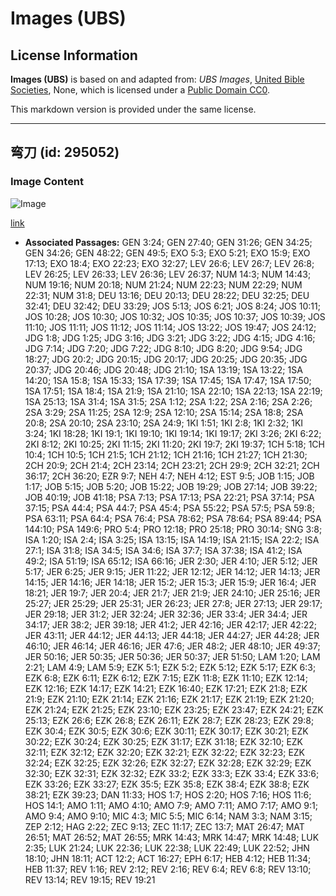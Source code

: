 # Images (UBS)

## License Information

**Images (UBS)** is based on and adapted from: _UBS Images_, [United Bible Societies](https://unitedbiblesocieties.org/), None, which is licensed under a [Public Domain CC0](https://creativecommons.org/public-domain/cc0/).

This markdown version is provided under the same license.



--------------------------------

## 弯刀 (id: 295052)

### Image Content

![Image](https://cdn.aquifer.bible/aquifer-content/resources/Media/WEB-0382_curved_sword.jpg)

[link](https://cdn.aquifer.bible/aquifer-content/resources/Media/WEB-0382_curved_sword.jpg)

* **Associated Passages:** GEN 3:24; GEN 27:40; GEN 31:26; GEN 34:25; GEN 34:26; GEN 48:22; GEN 49:5; EXO 5:3; EXO 5:21; EXO 15:9; EXO 17:13; EXO 18:4; EXO 22:23; EXO 32:27; LEV 26:6; LEV 26:7; LEV 26:8; LEV 26:25; LEV 26:33; LEV 26:36; LEV 26:37; NUM 14:3; NUM 14:43; NUM 19:16; NUM 20:18; NUM 21:24; NUM 22:23; NUM 22:29; NUM 22:31; NUM 31:8; DEU 13:16; DEU 20:13; DEU 28:22; DEU 32:25; DEU 32:41; DEU 32:42; DEU 33:29; JOS 5:13; JOS 6:21; JOS 8:24; JOS 10:11; JOS 10:28; JOS 10:30; JOS 10:32; JOS 10:35; JOS 10:37; JOS 10:39; JOS 11:10; JOS 11:11; JOS 11:12; JOS 11:14; JOS 13:22; JOS 19:47; JOS 24:12; JDG 1:8; JDG 1:25; JDG 3:16; JDG 3:21; JDG 3:22; JDG 4:15; JDG 4:16; JDG 7:14; JDG 7:20; JDG 7:22; JDG 8:10; JDG 8:20; JDG 9:54; JDG 18:27; JDG 20:2; JDG 20:15; JDG 20:17; JDG 20:25; JDG 20:35; JDG 20:37; JDG 20:46; JDG 20:48; JDG 21:10; 1SA 13:19; 1SA 13:22; 1SA 14:20; 1SA 15:8; 1SA 15:33; 1SA 17:39; 1SA 17:45; 1SA 17:47; 1SA 17:50; 1SA 17:51; 1SA 18:4; 1SA 21:9; 1SA 21:10; 1SA 22:10; 1SA 22:13; 1SA 22:19; 1SA 25:13; 1SA 31:4; 1SA 31:5; 2SA 1:12; 2SA 1:22; 2SA 2:16; 2SA 2:26; 2SA 3:29; 2SA 11:25; 2SA 12:9; 2SA 12:10; 2SA 15:14; 2SA 18:8; 2SA 20:8; 2SA 20:10; 2SA 23:10; 2SA 24:9; 1KI 1:51; 1KI 2:8; 1KI 2:32; 1KI 3:24; 1KI 18:28; 1KI 19:1; 1KI 19:10; 1KI 19:14; 1KI 19:17; 2KI 3:26; 2KI 6:22; 2KI 8:12; 2KI 10:25; 2KI 11:15; 2KI 11:20; 2KI 19:7; 2KI 19:37; 1CH 5:18; 1CH 10:4; 1CH 10:5; 1CH 21:5; 1CH 21:12; 1CH 21:16; 1CH 21:27; 1CH 21:30; 2CH 20:9; 2CH 21:4; 2CH 23:14; 2CH 23:21; 2CH 29:9; 2CH 32:21; 2CH 36:17; 2CH 36:20; EZR 9:7; NEH 4:7; NEH 4:12; EST 9:5; JOB 1:15; JOB 1:17; JOB 5:15; JOB 5:20; JOB 15:22; JOB 19:29; JOB 27:14; JOB 39:22; JOB 40:19; JOB 41:18; PSA 7:13; PSA 17:13; PSA 22:21; PSA 37:14; PSA 37:15; PSA 44:4; PSA 44:7; PSA 45:4; PSA 55:22; PSA 57:5; PSA 59:8; PSA 63:11; PSA 64:4; PSA 76:4; PSA 78:62; PSA 78:64; PSA 89:44; PSA 144:10; PSA 149:6; PRO 5:4; PRO 12:18; PRO 25:18; PRO 30:14; SNG 3:8; ISA 1:20; ISA 2:4; ISA 3:25; ISA 13:15; ISA 14:19; ISA 21:15; ISA 22:2; ISA 27:1; ISA 31:8; ISA 34:5; ISA 34:6; ISA 37:7; ISA 37:38; ISA 41:2; ISA 49:2; ISA 51:19; ISA 65:12; ISA 66:16; JER 2:30; JER 4:10; JER 5:12; JER 5:17; JER 6:25; JER 9:15; JER 11:22; JER 12:12; JER 14:12; JER 14:13; JER 14:15; JER 14:16; JER 14:18; JER 15:2; JER 15:3; JER 15:9; JER 16:4; JER 18:21; JER 19:7; JER 20:4; JER 21:7; JER 21:9; JER 24:10; JER 25:16; JER 25:27; JER 25:29; JER 25:31; JER 26:23; JER 27:8; JER 27:13; JER 29:17; JER 29:18; JER 31:2; JER 32:24; JER 32:36; JER 33:4; JER 34:4; JER 34:17; JER 38:2; JER 39:18; JER 41:2; JER 42:16; JER 42:17; JER 42:22; JER 43:11; JER 44:12; JER 44:13; JER 44:18; JER 44:27; JER 44:28; JER 46:10; JER 46:14; JER 46:16; JER 47:6; JER 48:2; JER 48:10; JER 49:37; JER 50:16; JER 50:35; JER 50:36; JER 50:37; JER 51:50; LAM 1:20; LAM 2:21; LAM 4:9; LAM 5:9; EZK 5:1; EZK 5:2; EZK 5:12; EZK 5:17; EZK 6:3; EZK 6:8; EZK 6:11; EZK 6:12; EZK 7:15; EZK 11:8; EZK 11:10; EZK 12:14; EZK 12:16; EZK 14:17; EZK 14:21; EZK 16:40; EZK 17:21; EZK 21:8; EZK 21:9; EZK 21:10; EZK 21:14; EZK 21:16; EZK 21:17; EZK 21:19; EZK 21:20; EZK 21:24; EZK 21:25; EZK 23:10; EZK 23:25; EZK 23:47; EZK 24:21; EZK 25:13; EZK 26:6; EZK 26:8; EZK 26:11; EZK 28:7; EZK 28:23; EZK 29:8; EZK 30:4; EZK 30:5; EZK 30:6; EZK 30:11; EZK 30:17; EZK 30:21; EZK 30:22; EZK 30:24; EZK 30:25; EZK 31:17; EZK 31:18; EZK 32:10; EZK 32:11; EZK 32:12; EZK 32:20; EZK 32:21; EZK 32:22; EZK 32:23; EZK 32:24; EZK 32:25; EZK 32:26; EZK 32:27; EZK 32:28; EZK 32:29; EZK 32:30; EZK 32:31; EZK 32:32; EZK 33:2; EZK 33:3; EZK 33:4; EZK 33:6; EZK 33:26; EZK 33:27; EZK 35:5; EZK 35:8; EZK 38:4; EZK 38:8; EZK 38:21; EZK 39:23; DAN 11:33; HOS 1:7; HOS 2:20; HOS 7:16; HOS 11:6; HOS 14:1; AMO 1:11; AMO 4:10; AMO 7:9; AMO 7:11; AMO 7:17; AMO 9:1; AMO 9:4; AMO 9:10; MIC 4:3; MIC 5:5; MIC 6:14; NAM 3:3; NAM 3:15; ZEP 2:12; HAG 2:22; ZEC 9:13; ZEC 11:17; ZEC 13:7; MAT 26:47; MAT 26:51; MAT 26:52; MAT 26:55; MRK 14:43; MRK 14:47; MRK 14:48; LUK 2:35; LUK 21:24; LUK 22:36; LUK 22:38; LUK 22:49; LUK 22:52; JHN 18:10; JHN 18:11; ACT 12:2; ACT 16:27; EPH 6:17; HEB 4:12; HEB 11:34; HEB 11:37; REV 1:16; REV 2:12; REV 2:16; REV 6:4; REV 6:8; REV 13:10; REV 13:14; REV 19:15; REV 19:21

